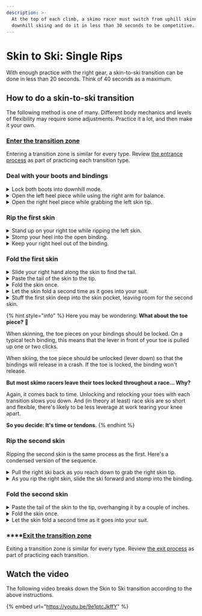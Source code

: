 ```yaml
---
description: >-
  At the top of each climb, a skimo racer must switch from uphill skinning to
  downhill skiing and do it in less than 30 seconds to be competitive.
---
```


# Skin to Ski: Single Rips

With enough practice with the right gear, a skin-to-ski transition can be done in less than 20 seconds. Think of 40 seconds as a maximum.

## How to do a skin-to-ski transition <a href="#how-to-do-a-skin-to-ski-transition-in-20-seconds" id="how-to-do-a-skin-to-ski-transition-in-20-seconds"></a>

The following method is one of many. Different body mechanics and levels of flexibility may require some adjustments. Practice it a lot, and then make it your own.

### [Enter the transition zone](entering-a-transition-zone.md)

Entering a transition zone is similar for every type. Review [the entrance process](entering-a-transition-zone.md) as part of practicing each transition type.

### Deal with your boots and bindings

<details>

<summary>Lock both boots into downhill mode.</summary>

![](../.gitbook/assets/skin-to-ski-04-lock-both-boots.png)

After placing your poles on the ground, move your hands straight to your boot levers. Lock them into downhill mode.

Do not stand up.

</details>

<details>

<summary>Open the left heel piece while using the right arm for balance.</summary>

![](../.gitbook/assets/skin-to-ski-05-open-left-heel-piece.png)

When your boots lock, your hands will be close to your bindings. Take advantage of their proximity. Reach back to open the heel piece of the left-hand binding. At the same time, extend your right arm for balance.

But don't try and open both bindings at once. That makes you crouch on two tip-toes which is unstable. Falling over wastes time.

</details>

<details>

<summary>Open the right heel piece while grabbing the left skin tip.</summary>

![](../.gitbook/assets/skin-to-ski-06-open-right-heel-piece.png)

Pull the left ski back toward you to grab the skin tip. As you grab the skin tip, unlock the heel piece of the right-hand binding.

</details>

### Rip the first skin

<details>

<summary>Stand up on your right toe while ripping the left skin.</summary>

![](../.gitbook/assets/skin-to-ski-07-stand-up-on-right-toe.png)

As you stand up on your right leg, slide the left ski forward as your left arm pulls backward. Sliding the ski forward will help remove the whole skin without having the tail stick and get caught under the ski.

</details>

<details>

<summary>Stomp your heel into the open binding.</summary>

![](../.gitbook/assets/skin-to-ski-08-stomp-your-heel.png)

As the skin comes free and the left ski goes forward, stomp your foot into the binding.

</details>

<details>

<summary>Keep your right heel out of the binding.</summary>

![](../.gitbook/assets/skin-to-ski-09-right-heel-out.png)

Stay on your right toe so that the right-hand binding doesn't lock prematurely. If it does, it'll make ripping the right skin more awkward. Keep your heel raised until you rip the right-hand skin.

</details>

### Fold the first skin

<details>

<summary>Slide your right hand along the skin to find the tail.</summary>

![](../.gitbook/assets/skin-to-ski-10-slide-your-right-hand.png)

While holding the skin tip with your left-hand, slide your right hand along the back of the skin until you can grab the tail. Extend your index finger along the back of the skin as you guide the tail toward the tip.

</details>

<details>

<summary>Paste the tail of the skin to the tip.</summary>

![](../.gitbook/assets/skin-to-ski-11-paste-the-tail.png)

Press the tip and tail together, but make sure the tail overhangs the tip by a couple of inches. The overhanging tail has two purposes:

* It's easier to grab the exposed tail and separate the glue at the next transition; and
* The overhanging tail can thaw next to your torso. (See step #\[two below this one])

</details>

<details>

<summary>Fold the skin once.</summary>

![](../.gitbook/assets/skin-to-ski-12-fold-the-skin-once.png)

Fold the skin neatly. Keep your skins organized to save time when you need to re-use them. Do not ball them up. Untangling skins costs more time than folding them.

</details>

<details>

<summary>Let the skin fold a second time as it goes into your suit.</summary>

![](../.gitbook/assets/skin-to-ski-13-fold-a-second-time.png)

With the skin folded once and grasped in the middle, the skin will fold a second time as it goes into the skin pocket. Position the skin so that the overhanging tail is against your torso. That way your body heat will melt any snow or ice on the tail and your base layer will absorb the moisture. With the next application, there's a much better chance of good adhesion.

Do not put skins in your pack. Taking your pack off is a total waste of time, and your skins won't thaw. Wasted time and icy skins ruin races.

</details>

<details>

<summary>Stuff the first skin deep into the skin pocket, leaving room for the second skin.</summary>

A neatly double-folded skin will leave enough room for a second. That way you can alternate pairs of skins and skin pockets from right to left with each transition.

</details>

{% hint style="info" %}
Here you may be wondering: **What about the toe piece?** 🤔

When skinning, the toe pieces on your bindings should be locked. On a typical tech binding, this means that the lever in front of your toe is pulled up one or two clicks.

When skiing, the toe piece should be unlocked (lever down) so that the bindings will release in a crash. If the toe is locked, the binding won't release.

**But most skimo racers leave their toes locked throughout a race... Why?**

Again, it comes back to time. Unlocking and relocking your toes with each transition slows you down. And (in theory at least) race skis are so short and flexible, there's likely to be less leverage at work tearing your knee apart.

**So you decide: It's time or tendons.**
{% endhint %}

### Rip the second skin

Ripping the second skin is the same process as the first. Here's a condensed version of the sequence.

<details>

<summary>Pull the right ski back as you reach down to grab the right skin tip.</summary>

![](../.gitbook/assets/skin-to-ski-15-pull-the-right-ski-back.png)

As with the left ski, pull the ski back and squat straight down to grab the skin rather than reaching forward. Squatting straight down is faster, easier, and more balanced.

</details>

<details>

<summary>As you rip the right skin, slide the ski forward and stomp into the binding.</summary>

![](../.gitbook/assets/skin-to-ski-16-stomp-into-the-binding.png)

</details>

### Fold the second skin

<details>

<summary>Paste the tail of the skin to the tip, overhanging it by a couple of inches.</summary>

![](../.gitbook/assets/skin-to-ski-17-paste-the-tail.png)

</details>

<details>

<summary>Fold the skin once.</summary>

![](../.gitbook/assets/skin-to-ski-18-fold-the-skin-once.png)

</details>

<details>

<summary>Let the skin fold a second time as it goes into your suit.</summary>

![](../.gitbook/assets/skin-to-ski-19-fold-a-second-time.png)

Because you stuffed the first skin deep into the skin pocket, there should be ample room for the second skin beside the first.

</details>

### ****[Exit the transition zone](exiting-a-transition-zone.md)

Exiting a transition zone is similar for every type. Review [the exit process](exiting-a-transition-zone.md) as part of practicing each transition.

## Watch the video

The following video breaks down the Skin to Ski transition according to the above instructions.

{% embed url="https://youtu.be/9e1ptcJkffY" %}
